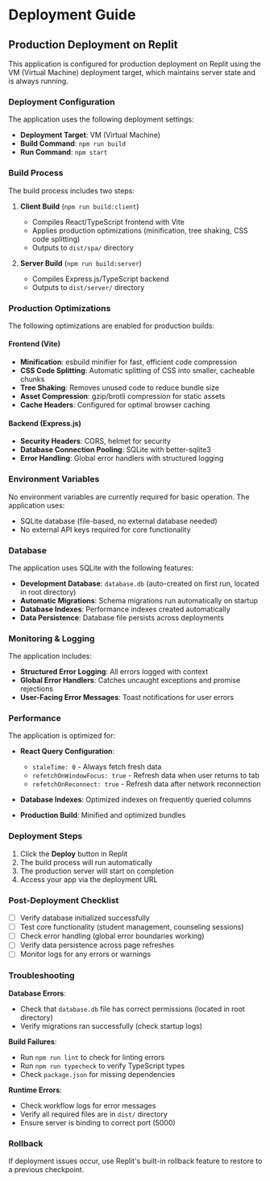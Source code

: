 # Deployment Guide

## Production Deployment on Replit

This application is configured for production deployment on Replit using the VM (Virtual Machine) deployment target, which maintains server state and is always running.

### Deployment Configuration

The application uses the following deployment settings:

- **Deployment Target**: VM (Virtual Machine)
- **Build Command**: `npm run build`
- **Run Command**: `npm start`

### Build Process

The build process includes two steps:

1. **Client Build** (`npm run build:client`)
   - Compiles React/TypeScript frontend with Vite
   - Applies production optimizations (minification, tree shaking, CSS code splitting)
   - Outputs to `dist/spa/` directory

2. **Server Build** (`npm run build:server`)
   - Compiles Express.js/TypeScript backend
   - Outputs to `dist/server/` directory

### Production Optimizations

The following optimizations are enabled for production builds:

#### Frontend (Vite)
- **Minification**: esbuild minifier for fast, efficient code compression
- **CSS Code Splitting**: Automatic splitting of CSS into smaller, cacheable chunks
- **Tree Shaking**: Removes unused code to reduce bundle size
- **Asset Compression**: gzip/brotli compression for static assets
- **Cache Headers**: Configured for optimal browser caching

#### Backend (Express.js)
- **Security Headers**: CORS, helmet for security
- **Database Connection Pooling**: SQLite with better-sqlite3
- **Error Handling**: Global error handlers with structured logging

### Environment Variables

No environment variables are currently required for basic operation. The application uses:

- SQLite database (file-based, no external database needed)
- No external API keys required for core functionality

### Database

The application uses SQLite with the following features:

- **Development Database**: `database.db` (auto-created on first run, located in root directory)
- **Automatic Migrations**: Schema migrations run automatically on startup
- **Database Indexes**: Performance indexes created automatically
- **Data Persistence**: Database file persists across deployments

### Monitoring & Logging

The application includes:

- **Structured Error Logging**: All errors logged with context
- **Global Error Handlers**: Catches uncaught exceptions and promise rejections
- **User-Facing Error Messages**: Toast notifications for user errors

### Performance

The application is optimized for:

- **React Query Configuration**:
  - `staleTime: 0` - Always fetch fresh data
  - `refetchOnWindowFocus: true` - Refresh data when user returns to tab
  - `refetchOnReconnect: true` - Refresh data after network reconnection

- **Database Indexes**: Optimized indexes on frequently queried columns
- **Production Build**: Minified and optimized bundles

### Deployment Steps

1. Click the **Deploy** button in Replit
2. The build process will run automatically
3. The production server will start on completion
4. Access your app via the deployment URL

### Post-Deployment Checklist

- [ ] Verify database initialized successfully
- [ ] Test core functionality (student management, counseling sessions)
- [ ] Check error handling (global error boundaries working)
- [ ] Verify data persistence across page refreshes
- [ ] Monitor logs for any errors or warnings

### Troubleshooting

**Database Errors**:
- Check that `database.db` file has correct permissions (located in root directory)
- Verify migrations ran successfully (check startup logs)

**Build Failures**:
- Run `npm run lint` to check for linting errors
- Run `npm run typecheck` to verify TypeScript types
- Check `package.json` for missing dependencies

**Runtime Errors**:
- Check workflow logs for error messages
- Verify all required files are in `dist/` directory
- Ensure server is binding to correct port (5000)

### Rollback

If deployment issues occur, use Replit's built-in rollback feature to restore to a previous checkpoint.
